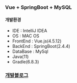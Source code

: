 ### Vue + SpringBoot + MySQL

#### 개발환경
* IDE : IntelliJ IDEA  
* OS : MAC OS  
* FrontEnd : Vue.js(4.5.12)
* BackEnd : SpringBoot(2.4.4)
* DataBase : MySql
* Java(11)  
* Gradle(6.8.3)

### [개발블로그](https://dev-jwblog.tistory.com/)